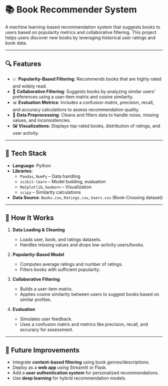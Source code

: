 # 📚 Book Recommender System

A machine learning-based recommendation system that suggests books to users based on popularity metrics and collaborative filtering. This project helps users discover new books by leveraging historical user ratings and book data.

---

## 🔍 Features

- 📈 **Popularity-Based Filtering**: Recommends books that are highly rated and widely read.
- 👥 **Collaborative Filtering**: Suggests books by analyzing similar users' preferences using a user-item matrix and cosine similarity.
- 📊 **Evaluation Metrics**: Includes a confusion matrix, precision, recall, and accuracy calculations to assess recommendation quality.
- 🧹 **Data Preprocessing**: Cleans and filters data to handle noise, missing values, and inconsistencies.
- 🖼️ **Visualizations**: Displays top-rated books, distribution of ratings, and user activity.

---

## 🧰 Tech Stack

- **Language**: Python
- **Libraries**:
  - `Pandas`, `NumPy` – Data handling
  - `scikit-learn` – Model building, evaluation
  - `Matplotlib`, `Seaborn` – Visualization
  - `scipy` – Similarity calculations
- **Data Source**: `Books.csv`, `Ratings.csv`, `Users.csv` (Book-Crossing dataset)

---

## 🚀 How It Works

1. **Data Loading & Cleaning**
   - Loads user, book, and ratings datasets.
   - Handles missing values and drops low-activity users/books.

2. **Popularity-Based Model**
   - Computes average ratings and number of ratings.
   - Filters books with sufficient popularity.

3. **Collaborative Filtering**
   - Builds a user-item matrix.
   - Applies cosine similarity between users to suggest books based on similar profiles.

4. **Evaluation**
   - Simulates user feedback.
   - Uses a confusion matrix and metrics like precision, recall, and accuracy for assessment.

---
## 📌 Future Improvements

- Integrate **content-based filtering** using book genres/descriptions.
- Deploy as a **web app** using Streamlit or Flask.
- Add a **user authentication system** for personalized recommendations.
- Use **deep learning** for hybrid recommendation models.


